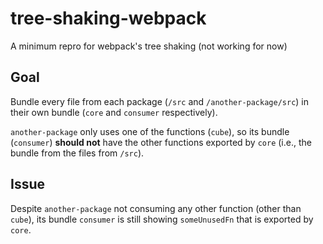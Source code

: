 # tree-shaking-webpack
A minimum repro for webpack's tree shaking (not working for now)

## Goal
Bundle every file from each package (`/src` and `/another-package/src`) in their own bundle (`core` and `consumer` respectively).

`another-package` only uses one of the functions (`cube`), so its bundle (`consumer`) **should not** have the other functions exported by `core` (i.e., the bundle from the files from `/src`).

## Issue
Despite `another-package` not consuming any other function (other than `cube`), its bundle `consumer` is still showing `someUnusedFn` that is exported by `core`.


